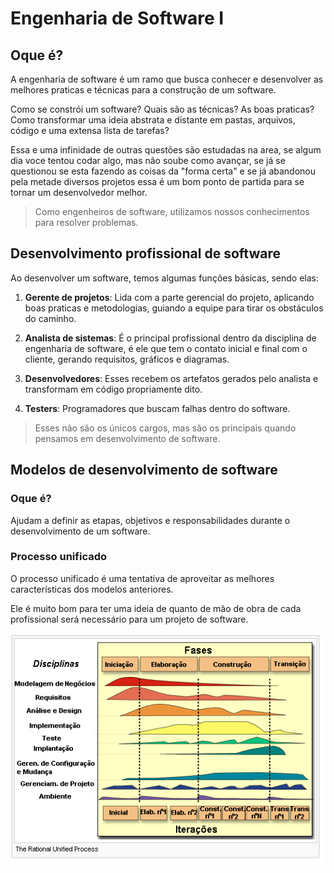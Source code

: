 # Engenharia de Software I

## Oque é?

A engenharia de software é um ramo que busca conhecer e desenvolver as melhores praticas e técnicas para a construção de um software.

Como se constrói um software? Quais são as técnicas? As boas praticas? Como transformar uma ideia abstrata e distante em pastas, arquivos, código e uma extensa lista de tarefas?

Essa e uma infinidade de outras questões são estudadas na area, se algum dia voce tentou codar algo, mas não soube como avançar, se já se questionou se esta fazendo as coisas da "forma certa" e se já abandonou pela metade diversos projetos essa é um bom ponto de partida para se tornar um desenvolvedor melhor.

> Como engenheiros de software, utilizamos nossos conhecimentos para resolver problemas.

## Desenvolvimento profissional de software

Ao desenvolver um software, temos algumas funções básicas, sendo elas:

1. **Gerente de projetos**: Lida com a parte gerencial do projeto, aplicando boas praticas e metodologias, guiando a equipe para tirar os obstáculos do caminho.

2. **Analista de sistemas**: É o principal profissional dentro da disciplina de engenharia de software, é ele que tem o contato inicial e final com o cliente, gerando requisitos, gráficos e diagramas.

3. **Desenvolvedores**: Esses recebem os artefatos gerados pelo analista e transformam em código propriamente dito.

4. **Testers**: Programadores que buscam falhas dentro do software. 

> Esses não são os únicos cargos, mas são os principais quando pensamos em desenvolvimento de software.

## Modelos de desenvolvimento de software

### Oque é?

Ajudam a definir as etapas, objetivos e responsabilidades durante o desenvolvimento de um software.

### Processo unificado

O processo unificado é uma tentativa de aproveitar as melhores características dos modelos anteriores.

Ele é muito bom para ter uma ideia de quanto de mão de obra de cada profissional será necessário para um projeto de software.

![Gráfico que representa o processo unificado](../assets/img/rup.png)